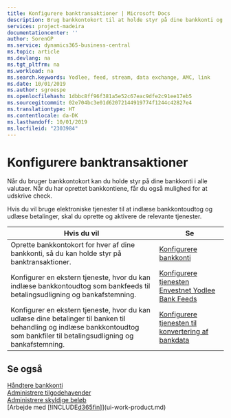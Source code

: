 ```yaml
---
title: Konfigurere banktransaktioner | Microsoft Docs
description: Brug bankkontokort til at holde styr på dine bankkonti og konfigurere bankfeeds, f.eks. Yodlee, til at udveksle data.
services: project-madeira
documentationcenter: ''
author: SorenGP
ms.service: dynamics365-business-central
ms.topic: article
ms.devlang: na
ms.tgt_pltfrm: na
ms.workload: na
ms.search.keywords: Yodlee, feed, stream, data exchange, AMC, link
ms.date: 10/01/2019
ms.author: sgroespe
ms.openlocfilehash: 1dbbc8ff96f381a5e52c67eac9dfe2c91ee17eb5
ms.sourcegitcommit: 02e704bc3e01d62072144919774f1244c42827e4
ms.translationtype: HT
ms.contentlocale: da-DK
ms.lasthandoff: 10/01/2019
ms.locfileid: "2303984"
---
```

# <a name="setting-up-banking"></a>Konfigurere banktransaktioner
Når du bruger bankkontokort kan du holde styr på dine bankkonti i alle valutaer. Når du har oprettet bankkontiene, får du også mulighed for at udskrive check.

Hvis du vil bruge elektroniske tjenester til at indlæse bankkontoudtog og udlæse betalinger, skal du oprette og aktivere de relevante tjenester.

| Hvis du vil | Se |
| --- | --- |
| Oprette bankkontokort for hver af dine bankkonti, så du kan holde styr på banktransaktioner. |[Konfigurere bankkonti](bank-how-setup-bank-accounts.md) |
| Konfigurer en ekstern tjeneste, hvor du kan indlæse bankkontoudtog som bankfeeds til betalingsudligning og bankafstemning. |[Konfigurere tjenesten Envestnet Yodlee Bank Feeds](bank-how-setup-bank-statement-service.md) |
| Konfigurer en ekstern tjeneste, hvor du kan udlæse dine betalinger til banken til behandling og indlæse bankkontoudtog som bankfiler til betalingsudligning og bankafstemning. |[Konfigurere tjenesten til konvertering af bankdata](bank-how-setup-bank-data-conversion-service.md) |

## <a name="see-also"></a>Se også
[Håndtere bankkonti](bank-manage-bank-accounts.md)  
[Administrere tilgodehavender](receivables-manage-receivables.md)  
[Administrere skyldige beløb](payables-manage-payables.md)  
[Arbejde med [!INCLUDE[d365fin](includes/d365fin_md.md)]](ui-work-product.md)

